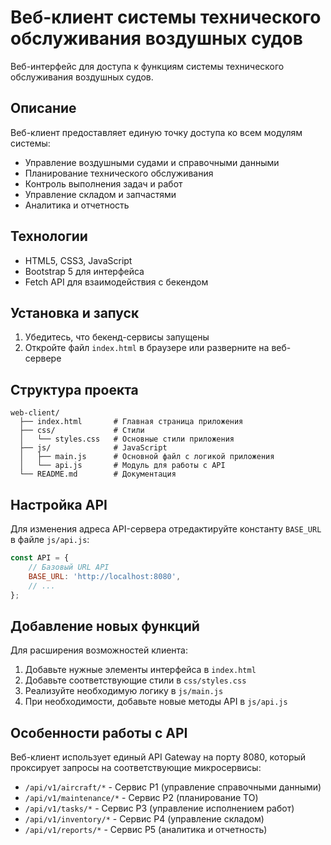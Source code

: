 # Веб-клиент системы технического обслуживания воздушных судов

Веб-интерфейс для доступа к функциям системы технического обслуживания воздушных судов.

## Описание

Веб-клиент предоставляет единую точку доступа ко всем модулям системы:
- Управление воздушными судами и справочными данными
- Планирование технического обслуживания
- Контроль выполнения задач и работ
- Управление складом и запчастями
- Аналитика и отчетность

## Технологии

- HTML5, CSS3, JavaScript
- Bootstrap 5 для интерфейса
- Fetch API для взаимодействия с бекендом

## Установка и запуск

1. Убедитесь, что бекенд-сервисы запущены
2. Откройте файл `index.html` в браузере или разверните на веб-сервере

## Структура проекта

```
web-client/
  ├── index.html       # Главная страница приложения
  ├── css/             # Стили
  │   └── styles.css   # Основные стили приложения
  ├── js/              # JavaScript
  │   ├── main.js      # Основной файл с логикой приложения
  │   └── api.js       # Модуль для работы с API
  └── README.md        # Документация
```

## Настройка API

Для изменения адреса API-сервера отредактируйте константу `BASE_URL` в файле `js/api.js`:

```javascript
const API = {
    // Базовый URL API
    BASE_URL: 'http://localhost:8080',
    // ...
};
```

## Добавление новых функций

Для расширения возможностей клиента:

1. Добавьте нужные элементы интерфейса в `index.html`
2. Добавьте соответствующие стили в `css/styles.css`
3. Реализуйте необходимую логику в `js/main.js`
4. При необходимости, добавьте новые методы API в `js/api.js`

## Особенности работы с API

Веб-клиент использует единый API Gateway на порту 8080, который проксирует запросы на соответствующие микросервисы:

- `/api/v1/aircraft/*` - Сервис P1 (управление справочными данными)
- `/api/v1/maintenance/*` - Сервис P2 (планирование ТО)
- `/api/v1/tasks/*` - Сервис P3 (управление исполнением работ)
- `/api/v1/inventory/*` - Сервис P4 (управление складом)
- `/api/v1/reports/*` - Сервис P5 (аналитика и отчетность) 